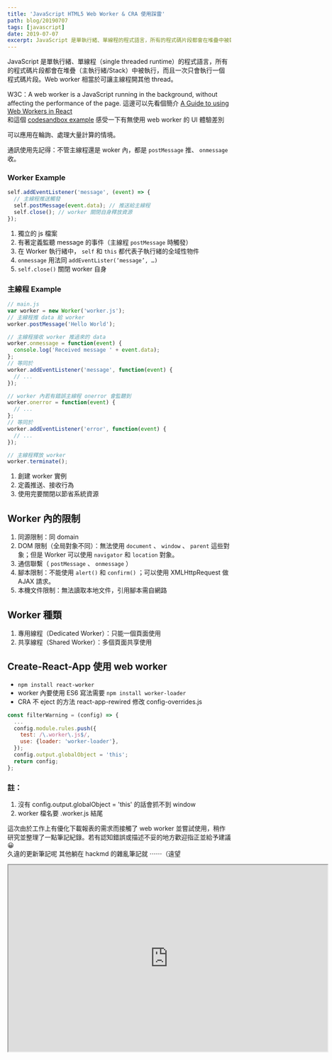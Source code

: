 ```yaml
---
title: 'JavaScript HTML5 Web Worker & CRA 使用踩雷'
path: blog/20190707
tags: [javascript]
date: 2019-07-07
excerpt: JavaScript 是單執行緒、單線程的程式語言，所有的程式碼片段都會在堆疊中被執行，Web worker 相當於可讓主線程開其他 thread。
---
```


JavaScript 是單執行緒、單線程（single threaded runtime）的程式語言，所有的程式碼片段都會在堆疊（主執行緒/Stack）中被執行，而且一次只會執行一個程式碼片段。Web worker 相當於可讓主線程開其他 thread。

W3C：A web worker is a JavaScript running in the background, without affecting the performance of the page.
這邊可以先看個簡介 [A Guide to using Web Workers in React](https://www.fullstackreact.com/articles/introduction-to-web-workers-with-react/)  
和這個 [codesandbox example](https://codesandbox.io/s/w2v7zzn63w) 感受一下有無使用 web worker 的 UI 體驗差別

可以應用在輪詢、處理大量計算的情境。

通訊使用先記得：不管主線程還是 woker 內，都是 `postMessage` 推、 `onmessage` 收。

### Worker Example

```javascript
self.addEventListener('message', (event) => {
  // 主線程推送觸發
  self.postMessage(event.data); // 推送給主線程
  self.close(); // worker 關閉自身釋放資源
});
```

1. 獨立的 js 檔案
2. 有著定義監聽 message 的事件（主線程 `postMessage` 時觸發）
3. 在 Worker 執行緒中， `self` 和 `this` 都代表子執行緒的全域性物件
4. `onmessage` 用法同 `addEventLister(‘message’, …)`
5. `self.close()` 關閉 worker 自身

### 主線程 Example

```javascript
// main.js
var worker = new Worker('worker.js');
// 主線程推 data 給 worker
worker.postMessage('Hello World');

// 主線程接收 worker 推過來的 data
worker.onmessage = function(event) {
  console.log('Received message ' + event.data);
};
// 等同於
worker.addEventListener('message', function(event) {
  // ...
});

// worker 內若有錯誤主線程 onerror 會監聽到
worker.onerror = function(event) {
  // ...
};
// 等同於
worker.addEventListener('error', function(event) {
  // ...
});

// 主線程釋放 worker
worker.terminate();
```

1. 創建 worker 實例
2. 定義推送、接收行為
3. 使用完要關閉以節省系統資源

## Worker 內的限制

1. 同源限制：同 domain
2. DOM 限制（全局對象不同）：無法使用 `document` 、 `window` 、 `parent` 這些對象；但是 Worker 可以使用 `navigator` 和 `location` 對象。
3. 通信聯繫（ `postMessage` 、 `onmessage` ）
4. 腳本限制：不能使用 `alert()` 和 `confirm()` ；可以使用 XMLHttpRequest 做 AJAX 請求。
5. 本機文件限制：無法讀取本地文件，引用腳本需自網路

## Worker 種類

1. 專用線程（Dedicated Worker）：只能一個頁面使用
2. 共享線程（Shared Worker）：多個頁面共享使用

## Create-React-App 使用 web worker

- `npm install react-worker`
- worker 內要使用 ES6 寫法需要 `npm install worker-loader`
- CRA 不 eject 的方法 react-app-rewired
  修改 config-overrides.js

```javascript
const filterWarning = (config) => {
  ...
  config.module.rules.push({
    test: /\.worker\.js$/,
    use: {loader: 'worker-loader'},
  });
  config.output.globalObject = 'this';
  return config;
};
```

### 註：

1. 沒有 config.output.globalObject = 'this' 的話會抓不到 window
2. worker 檔名要 .worker.js 結尾

這次由於工作上有優化下載報表的需求而接觸了 web worker 並嘗試使用，稍作研究並整理了一點筆記紀錄。若有認知錯誤或描述不妥的地方歡迎指正並給予建議 😀  
久違的更新筆記呢 其他躺在 hackmd 的雜亂筆記就 ⋯⋯（遠望  

<iframe src="https://docs.google.com/presentation/d/e/2PACX-1vR1LTgeM1uxiFadrOJSG9VwQOF_C4FbnINaLiap4UyL1YXDD5xcZ1MPwfrmKPWfpn4FEWRlU1ZGnUYX/embed" width="720" height="420" />
